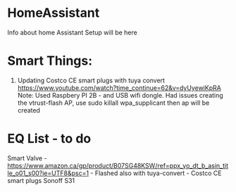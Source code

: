 # HomeAssistant


Info about home Assistant Setup will be here

Smart Things:
=========================================

1) Updating Costco CE smart plugs with tuya convert https://www.youtube.com/watch?time_continue=62&v=dyUyewiKpRA
Note: Used Raspbery PI 2B - and USB wifi dongle.  Had issues creating the vtrust-flash AP, use sudo killall wpa_supplicant then ap will be created



EQ List - to do
=======================================================
Smart Valve - https://www.amazon.ca/gp/product/B07SG48KSW/ref=ppx_yo_dt_b_asin_title_o01_s00?ie=UTF8&psc=1
            - Flashed also with tuya-convert - 
Costco CE smart plugs
Sonoff S31 

